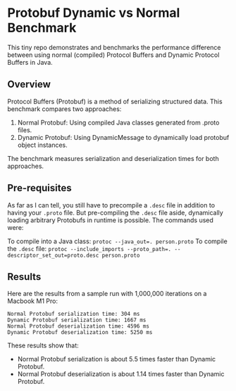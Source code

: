 # Protobuf Dynamic vs Normal Benchmark

This tiny repo demonstrates and benchmarks the performance difference between using normal (compiled) Protocol Buffers and Dynamic Protocol Buffers in Java.

## Overview

Protocol Buffers (Protobuf) is a method of serializing structured data. This benchmark compares two approaches:

1. Normal Protobuf: Using compiled Java classes generated from .proto files.
2. Dynamic Protobuf: Using DynamicMessage to dynamically load protobuf object instances.

The benchmark measures serialization and deserialization times for both approaches.

## Pre-requisites

As far as I can tell, you still have to precompile a `.desc` file in addition to having your `.proto` file. But pre-compiling the `.desc` file aside, dynamically loading arbitrary Protobufs in runtime is possible. The commands used were:

To compile into a Java class: `protoc --java_out=. person.proto`
To compile the `.desc` file: `protoc --include_imports --proto_path=. --descriptor_set_out=proto.desc person.proto`

## Results

Here are the results from a sample run with 1,000,000 iterations on a Macbook M1 Pro:

```
Normal Protobuf serialization time: 304 ms
Dynamic Protobuf serialization time: 1667 ms
Normal Protobuf deserialization time: 4596 ms
Dynamic Protobuf deserialization time: 5250 ms
```

These results show that:
- Normal Protobuf serialization is about 5.5 times faster than Dynamic Protobuf.
- Normal Protobuf deserialization is about 1.14 times faster than Dynamic Protobuf.

